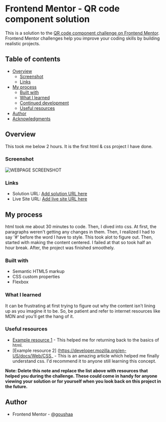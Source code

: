 # Frontend Mentor - QR code component solution

This is a solution to the [QR code component challenge on Frontend Mentor](https://www.frontendmentor.io/challenges/qr-code-component-iux_sIO_H). Frontend Mentor challenges help you improve your coding skills by building realistic projects. 

## Table of contents

- [Overview](#overview)
  - [Screenshot](#screenshot)
  - [Links](#links)
- [My process](#my-process)
  - [Built with](#built-with)
  - [What I learned](#what-i-learned)
  - [Continued development](#continued-development)
  - [Useful resources](#useful-resources)
- [Author](#author)
- [Acknowledgments](#acknowledgments)



## Overview
This took me below 2 hours. It is the first html & css project I have done.
### Screenshot

![WEBPAGE SCREENSHOT](https://github.com/goushaa/Qr-Code-Challenge/tree/main/QRCode-Project/QRFinalProduct.jpg)


### Links

- Solution URL: [Add solution URL here](https://your-solution-url.com)
- Live Site URL: [Add live site URL here](https://your-live-site-url.com)

## My process
html took me about 30 minutes to code. Then, I dived into css. At first, the paragraphs weren't getting any changes in them. Then, I realized I had to say '#' before the word I have to style. This took alot to figure out.
Then, started with making the content centered. I failed at that so took half an hour break. After, the project was finished smoothely.

### Built with

- Semantic HTML5 markup
- CSS custom properties
- Flexbox


### What I learned
It can be frustrating at first trying to figure out why the content isn't lining up as you imagine it to be. So, be patient and refer to internet resources like MDN and you'll get the hang of it.



### Useful resources

- [Example resource 1](https://developer.mozilla.org/en-US/docs/Web/HTML) - This helped me for returning back to the basics of html.
- [Example resource 2] (https://developer.mozilla.org/en-US/docs/Web/CSS_ - This is an amazing article which helped me finally understand css. I'd recommend it to anyone still learning this concept.

**Note: Delete this note and replace the list above with resources that helped you during the challenge. These could come in handy for anyone viewing your solution or for yourself when you look back on this project in the future.**

## Author

- Frontend Mentor - [@goushaa](https://www.frontendmentor.io/profile/goushaa)

